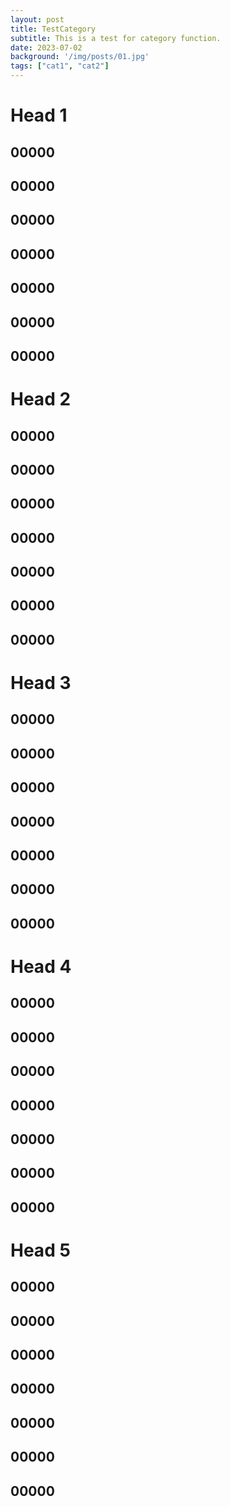 ```yaml
---
layout: post
title: TestCategory
subtitle: This is a test for category function.
date: 2023-07-02
background: '/img/posts/01.jpg'
tags: ["cat1", "cat2"]
---
```


# Head 1
## 00000
## 00000
## 00000
## 00000
## 00000
## 00000
## 00000

# Head 2
## 00000
## 00000
## 00000
## 00000
## 00000
## 00000
## 00000

# Head 3
## 00000
## 00000
## 00000
## 00000
## 00000
## 00000
## 00000

# Head 4
## 00000
## 00000
## 00000
## 00000
## 00000
## 00000
## 00000

# Head 5
## 00000
## 00000
## 00000
## 00000
## 00000
## 00000
## 00000